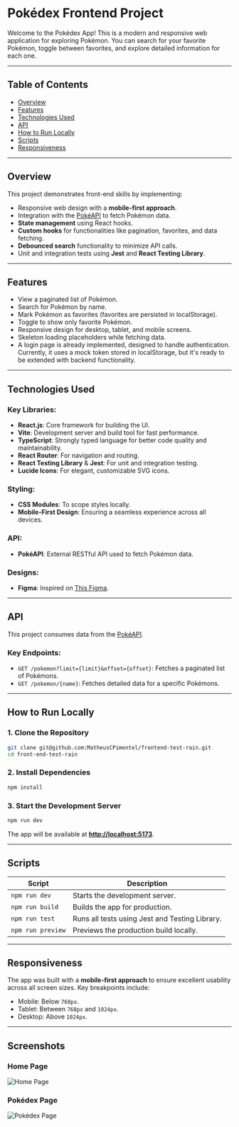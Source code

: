 # Pokédex Frontend Project

Welcome to the Pokédex App! This is a modern and responsive web application for exploring Pokémon. You can search for your favorite Pokémon, toggle between favorites, and explore detailed information for each one.

---

## Table of Contents

- [Overview](#overview)
- [Features](#features)
- [Technologies Used](#technologies-used)
- [API](#api)
- [How to Run Locally](#how-to-run-locally)
- [Scripts](#scripts)
- [Responsiveness](#responsiveness)

---

## Overview

This project demonstrates front-end skills by implementing:

- Responsive web design with a **mobile-first approach**.
- Integration with the [PokéAPI](https://pokeapi.co/) to fetch Pokémon data.
- **State management** using React hooks.
- **Custom hooks** for functionalities like pagination, favorites, and data fetching.
- **Debounced search** functionality to minimize API calls.
- Unit and integration tests using **Jest** and **React Testing Library**.

---

## Features

- View a paginated list of Pokémon.
- Search for Pokémon by name.
- Mark Pokémon as favorites (favorites are persisted in localStorage).
- Toggle to show only favorite Pokémon.
- Responsive design for desktop, tablet, and mobile screens.
- Skeleton loading placeholders while fetching data.
- A login page is already implemented, designed to handle authentication. Currently, it uses a mock token stored in localStorage, but it's ready to be extended with backend functionality.

---

## Technologies Used

### Key Libraries:

- **React.js**: Core framework for building the UI.
- **Vite**: Development server and build tool for fast performance.
- **TypeScript**: Strongly typed language for better code quality and maintainability.
- **React Router**: For navigation and routing.
- **React Testing Library** & **Jest**: For unit and integration testing.
- **Lucide Icons**: For elegant, customizable SVG icons.

### Styling:

- **CSS Modules**: To scope styles locally.
- **Mobile-First Design**: Ensuring a seamless experience across all devices.

### API:

- **PokéAPI**: External RESTful API used to fetch Pokémon data.

### Designs:

- **Figma**: Inspired on [This Figma](<https://www.figma.com/design/hwIReRpTGSJfC5idKZbzuq/Pokedex-(Community)?node-id=2-3&node-type=canvas&t=wkDPx6qjc2NAbf3W-0>).

---

## API

This project consumes data from the [PokéAPI](https://pokeapi.co/).

### Key Endpoints:

- `GET /pokemon?limit={limit}&offset={offset}`: Fetches a paginated list of Pokémons.
- `GET /pokemon/{name}`: Fetches detailed data for a specific Pokémons.

---

## **How to Run Locally**

### **1. Clone the Repository**

```bash
git clone git@github.com:MatheusCPimentel/frontend-test-rain.git
cd front-end-test-rain
```

### **2. Install Dependencies**

```bash
npm install
```

### **3. Start the Development Server**

```bash
npm run dev
```

The app will be available at **[http://localhost:5173](http://localhost:5173)**.

---

## **Scripts**

| Script            | Description                                    |
| ----------------- | ---------------------------------------------- |
| `npm run dev`     | Starts the development server.                 |
| `npm run build`   | Builds the app for production.                 |
| `npm run test`    | Runs all tests using Jest and Testing Library. |
| `npm run preview` | Previews the production build locally.         |

---

## Responsiveness

The app was built with a **mobile-first approach** to ensure excellent usability across all screen sizes. Key breakpoints include:

- Mobile: Below `768px`.
- Tablet: Between `768px` and `1024px`.
- Desktop: Above `1024px`.

---

## **Screenshots**

### **Home Page**

![Home Page](https://via.placeholder.com/800x400)

### **Pokédex Page**

![Pokédex Page](https://via.placeholder.com/800x400)
